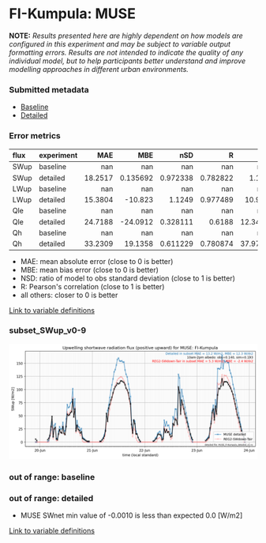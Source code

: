 # FI-Kumpula: MUSE

**NOTE:** *Results presented here are highly dependent on how models are configured in this experiment and may be subject to variable output formatting errors. Results are not intended to indicate the quality of any individual model, but to help participants better understand and improve modelling approaches in different urban environments.*

### Submitted metadata

- [Baseline](MUSE_FI-Kumpula_baseline_attrs.md)
- [Detailed](MUSE_FI-Kumpula_detailed_attrs.md)

### Error metrics

| flux   | experiment   |      MAE |        MBE |        nSD |          R |      5th |     95th |     RMSE |      cRMSE |       AMBE |       1-nSD |         1-R |   nSkewness |   nKurtosis |    Overlap |
|:-------|:-------------|---------:|-----------:|-----------:|-----------:|---------:|---------:|---------:|-----------:|-----------:|------------:|------------:|------------:|------------:|-----------:|
| SWup   | baseline     | nan      | nan        | nan        | nan        | nan      | nan      | nan      | nan        | nan        | nan         | nan         |  nan        |  nan        | nan        |
| SWup   | detailed     |  18.2517 |   0.135692 |   0.972338 |   0.782822 |   1.124  |  14.687  |  29.953  |   0.650467 |   0.135692 |   0.0276733 |   0.217178  |    0.40045  |    1.01393  |   0.223577 |
| LWup   | baseline     | nan      | nan        | nan        | nan        | nan      | nan      | nan      | nan        | nan        | nan         | nan         |  nan        |  nan        | nan        |
| LWup   | detailed     |  15.3804 | -10.823    |   1.1249   |   0.977489 |  10.929  |  11.939  |  17.357  |   0.25738  |  10.823    |   0.124893  |   0.0225111 |    3.42015  |    0.72413  |   0.159963 |
| Qle    | baseline     | nan      | nan        | nan        | nan        | nan      | nan      | nan      | nan        | nan        | nan         | nan         |  nan        |  nan        | nan        |
| Qle    | detailed     |  24.7188 | -24.0912   |   0.328111 |   0.6188   |  12.3446 |  78.0473 |  39.8135 |   0.837608 |  24.0912   |   0.671889  |   0.3812    |    0.35974  |    0.35428  |   0.576134 |
| Qh     | baseline     | nan      | nan        | nan        | nan        | nan      | nan      | nan      | nan        | nan        | nan         | nan         |  nan        |  nan        | nan        |
| Qh     | detailed     |  33.2309 |  19.1358   |   0.611229 |   0.780874 |  37.9769 |  28.5072 |  42.7707 |   0.647313 |  19.1358   |   0.38877   |   0.219126  |    0.212077 |    0.422298 |   0.511587 |

 - MAE: mean absolute error (close to 0 is better)
 - MBE: mean bias error (close to 0 is better)
 - NSD: ratio of model to obs standard deviation (close to 1 is better)
 - R: Pearson's correlation (close to 1 is better)
 - all others: closer to 0 is better

[Link to variable definitions](../modelattrs/variable_definitions.md)

### <a name="subset_swup_v0-9"></a>subset_SWup_v0-9
[![MUSE_FI-Kumpula_subset_SWup_v0-9.png](MUSE_FI-Kumpula_subset_SWup_v0-9.png)](MUSE_FI-Kumpula_subset_SWup_v0-9.png)

### out of range: baseline


### out of range: detailed

 - MUSE SWnet min value of -0.0010 is less than expected 0.0 [W/m2]


[Link to variable definitions](../modelattrs/variable_definitions.md)

